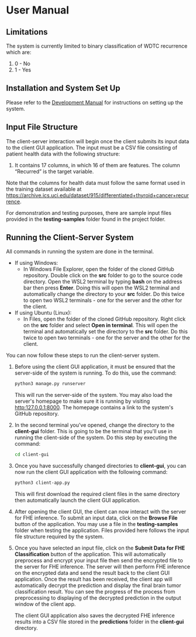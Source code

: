 # User Manual

## Limitations
The system is currently limited to binary classification of WDTC recurrence which are:
1. 0 - No
2. 1 - Yes

## Installation and System Set Up
Please refer to the [Development Manual](https://github.com/sakurachu06/test-repo/blob/main/manual/DEVELOPMENT.md) for instructions on setting up the system.

## Input File Structure
The client-server interaction will begin once the client submits its input data to the client GUI application. The input must be a CSV file consisting of patient health data with the following structure:
1.  It contains 17 columns, in which 16 of them are features. The column “Recurred” is the target variable.

Note that the columns for health data must follow the same format used in the training dataset available at https://archive.ics.uci.edu/dataset/915/differentiated+thyroid+cancer+recurrence. 

For demonstration and testing purposes, there are sample input files provided in the **testing-samples** folder found in the project folder.

## Running the Client-Server System
All commands in running the system are done in the terminal. 
- If using Windows:
  - In Windows File Explorer, open the folder of the cloned GitHub repository. Double click on the **src** folder to go to the source code directory. Open the WSL2 terminal by typing **bash** on the address bar then press **Enter**. Doing this will open the WSL2 terminal and automatically change the directory to your **src** folder. Do this twice to open two WSL2 terminals - one for the server and the other for the client.
- If using Ubuntu (Linux):
  - In Files, open the folder of the cloned GitHub repository. Right click on the **src** folder and select **Open in terminal**. This will open the terminal and automatically set the directory to the **src** folder. Do this twice to open two terminals - one for the server and the other for the client.

You can now follow these steps to run the client-server system.

1. Before using the client GUI application, it must be ensured that the server-side of the system is running. To do this, use the command:
    ``` {.bash language="bash"}
    python3 manage.py runserver
    ```
    This will run the server-side of the system. You may also load the server's homepage to make sure it is running by visiting [http:127.0.0.1:8000](http://127.0.0.1:8000/). The homepage contains a link to the system's GitHub repository.

2. In the second terminal you've opened, change the directory to the **client-gui** folder. This is going to be the terminal that you'll use in running the client-side of the system. Do this step by executing the command:
    ``` {.bash language="bash"}
    cd client-gui
    ```
3. Once you have successfully changed directories to **client-gui**, you can now run the client GUI application with the following command:
    ``` {.bash language="bash"}
    python3 client-app.py
    ```
    This will first download the required client files in the same directory then automatically launch the client GUI application.
    
4. After opening the client GUI, the client can now interact with the server for FHE inference. To submit an input data, click on the **Browse File** button of the application. You may use a file in the **testing-samples** folder when testing the application. Files provided here follows the input file structure required by the system.
    
5. Once you have selected an input file, click on the **Submit Data for FHE Classification** button of the application. This will automatically preprocess and encrypt your input file then send the encrypted file to the server for FHE inference. The server will then perform FHE inference on the encrypted data and send the result back to the client GUI application. Once the result has been received, the client app will automatically decrypt the prediction and display the final brain tumor classification result. You can see the progress of the process from preprocessing to displaying of the decrypted prediction in the output window of the client app. 
    
   The client GUI application also saves the decrypted FHE inference results into a CSV file stored in the **predictions** folder in the **client-gui** directory.
